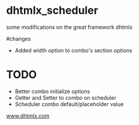 # dhtmlx_scheduler
some modifications on the great framework dhtmlx

#changes
- Added width option to combo's section options

# TODO
- Better combo initialize options
- Getter and Setter to combo on scheduler
- Scheduler combo default/placeholder value

www.dhtmlx.com
